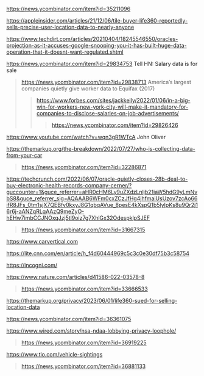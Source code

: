 https://news.ycombinator.com/item?id=35211096

https://appleinsider.com/articles/21/12/06/tile-buyer-life360-reportedly-sells-precise-user-location-data-to-nearly-anyone

https://www.techdirt.com/articles/20210404/18245546550/oracles-projection-as-it-accuses-google-snooping-you-it-has-built-huge-data-operation-that-it-doesnt-want-regulated.shtml

https://news.ycombinator.com/item?id=29834753 Tell HN: Salary data is for sale
> https://news.ycombinator.com/item?id=29838713 America’s largest companies quietly give worker data to Equifax (2017)
> > https://www.forbes.com/sites/jackkelly/2022/01/06/in-a-big-win-for-workers-new-york-city-will-make-it-mandatory-for-companies-to-disclose-salaries-on-job-advertisements/
> > > https://news.ycombinator.com/item?id=29826426

https://www.youtube.com/watch?v=wqn3gR1WTcA John Oliver

https://themarkup.org/the-breakdown/2022/07/27/who-is-collecting-data-from-your-car
> https://news.ycombinator.com/item?id=32286871

https://techcrunch.com/2022/06/07/oracle-quietly-closes-28b-deal-to-buy-electronic-health-records-company-cerner/?guccounter=1&guce_referrer=aHR0cHM6Ly9uZXdzLnljb21iaW5hdG9yLmNvbS8&guce_referrer_sig=AQAAAB6WFm0cxZCzJfHg4jhfmaiUsUzov7zcAo66ifR8JFs_0tm1sjX7QEBfv0kxyJ8G1qbqAVue_8pesE4kXspQ1b5lyIpKs8u9Qr2j16r6j-aANZqRLqAAzQ9meZyO-hEHw7imbCCJNOxqJzj5tl9oiz7g7XhlGx32OdespklpSJEF
> https://news.ycombinator.com/item?id=31667315

https://www.carvertical.com

https://lite.cnn.com/en/article/h_f4d60444969c5c3c0e30df75b3c58754

https://incogni.com/

https://www.nature.com/articles/d41586-022-03578-8
> https://news.ycombinator.com/item?id=33666533

https://themarkup.org/privacy/2023/06/01/life360-sued-for-selling-location-data

https://news.ycombinator.com/item?id=36361075

https://www.wired.com/story/nsa-ndaa-lobbying-privacy-loophole/
> https://news.ycombinator.com/item?id=36919225

https://www.tlo.com/vehicle-sightings
> https://news.ycombinator.com/item?id=36881133
